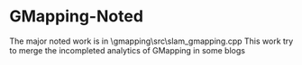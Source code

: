 # GMapping-Noted
The major noted work is in \gmapping\src\slam_gmapping.cpp
This work try to merge the incompleted analytics of GMapping in some blogs